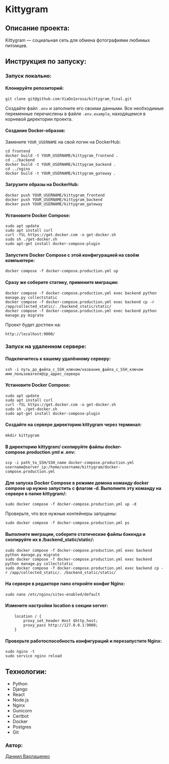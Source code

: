 # Kittygram 

## Описание проекта:
Kittygram — социальная сеть для обмена фотографиями любимых питомцев.

## Инструкция по запуску:
### Запуск локально:
#### Клонируйте репозиторий:
```
git clone git@github.com:ViaDo1orosa/kittygram_final.git
```
Создайте файл `.env` и заполните его своими данными. Все необходимые переменные перечислены в файле `.env.example`, находящемся в корневой директории проекта.

#### Создание Docker-образов:

Замените `YOUR_USERNAME` на свой логин на DockerHub:

```
cd frontend
docker build -t YOUR_USERNAME/kittygram_frontend .
cd ../backend
docker build -t YOUR_USERNAME/kittygram_backend .
cd ../nginx
docker build -t YOUR_USERNAME/kittygram_gateway . 
```

#### Загрузите образы на DockerHub:

```
docker push YOUR_USERNAME/kittygram_frontend
docker push YOUR_USERNAME/kittygram_backend
docker push YOUR_USERNAME/kittygram_gateway
```

#### Установите Docker Compose:

```
sudo apt update
sudo apt install curl
curl -fSL https://get.docker.com -o get-docker.sh
sudo sh ./get-docker.sh
sudo apt-get install docker-compose-plugin
```

#### Запустите Docker Compose с этой конфигурацией на своём компьютере:
```
docker compose -f docker-compose.production.yml up
```
#### Сразу же соберите статику, примените миграции:

```
docker compose -f docker-compose.production.yml exec backend python manage.py collectstatic
docker compose -f docker-compose.production.yml exec backend cp -r /app/collected_static/. /backend_static/static/
docker compose -f docker-compose.production.yml exec backend python manage.py migrate
```
Проект будет достпен на:
```
http://localhost:9000/
```
### Запуск на удаленном сервере:
#### Подключитесь к вашему удалённому серверу:

```
ssh -i путь_до_файла_с_SSH_ключом/название_файла_с_SSH_ключом имя_пользователя@ip_адрес_сервера
```
#### Установите Docker Compose:

```
sudo apt update
sudo apt install curl
curl -fSL https://get.docker.com -o get-docker.sh
sudo sh ./get-docker.sh
sudo apt-get install docker-compose-plugin
```

#### Создайте на сервере директорию kittygram через терминал:

```
mkdir kittygram
```
#### В директорию kittygram/ скопируйте файлы docker-compose.production.yml и .env:

```
scp -i path_to_SSH/SSH_name docker-compose.production.yml username@server_ip:/home/username/kittygram/docker-compose.production.yml
```
#### Для запуска Docker Compose в режиме демона команду docker compose up нужно запустить с флагом -d. Выполните эту команду на сервере в папке kittygram/:
```
sudo docker compose -f docker-compose.production.yml up -d
```
Проверьте, что все нужные контейнеры запущены:
```
sudo docker compose -f docker-compose.production.yml ps
```
#### Выполните миграции, соберите статические файлы бэкенда и скопируйте их в /backend_static/static/:
```
sudo docker compose -f docker-compose.production.yml exec backend python manage.py migrate
sudo docker compose -f docker-compose.production.yml exec backend python manage.py collectstatic
sudo docker compose -f docker-compose.production.yml exec backend cp -r /app/collected_static/. /backend_static/static/
```
#### На сервере в редакторе nano откройте конфиг Nginx:

```
sudo nano /etc/nginx/sites-enabled/default
```

#### Измените настройки location в секции server:

```
    location / {
        proxy_set_header Host $http_host;
        proxy_pass http://127.0.0.1:9000;
    }
```

#### Проверьте работоспособность конфигураций и перезапустите Nginx:

```
sudo nginx -t 
sudo service nginx reload
```
## Технологии:

- Python  
- Django  
- React  
- Node.js 
- Nginx  
- Gunicorn  
- Certbot 
- Docker
- Postgres
- Git 

### Автор: 
[Даниил Варлащенко](https://github.com/ViaDo1orosa)
